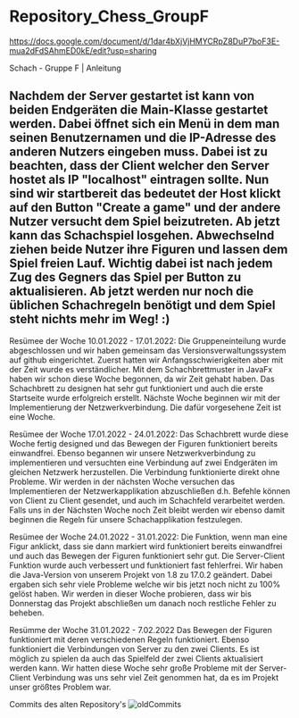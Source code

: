 # Repository_Chess_GroupF
https://docs.google.com/document/d/1dar4bXjVjHMYCRpZ8DuP7boF3E-mua2dFdSAhmED0kE/edit?usp=sharing


Schach - Gruppe F | Anleitung

Nachdem der Server gestartet ist kann von beiden Endgeräten die Main-Klasse gestartet werden. Dabei öffnet sich ein Menü in dem man seinen Benutzernamen und die IP-Adresse des anderen Nutzers eingeben muss. Dabei ist zu beachten, dass der Client welcher den Server hostet als IP "localhost" eintragen sollte. Nun sind wir startbereit das bedeutet der Host klickt auf den Button "Create a game" und der andere Nutzer versucht dem Spiel beizutreten. Ab jetzt kann das Schachspiel losgehen. Abwechselnd ziehen beide Nutzer ihre Figuren und lassen dem Spiel freien Lauf. Wichtig dabei ist nach jedem Zug des Gegners das Spiel per Button zu aktualisieren. Ab jetzt werden nur noch die üblichen Schachregeln benötigt und dem Spiel steht nichts mehr im Weg! :)
-


Resümee der Woche 10.01.2022 - 17.01.2022:
Die Gruppeneinteilung wurde abgeschlossen und wir haben gemeinsam das Versionsverwaltungssystem auf github eingerichtet. Zuerst hatten wir Anfangsschwierigkeiten aber mit der Zeit wurde es verständlicher. Mit dem Schachbrettmuster in JavaFx haben wir schon diese Woche begonnen, da wir Zeit gehabt haben. Das Schachbrett zu designen hat sehr gut funktioniert und auch die erste Startseite wurde erfolgreich erstellt. Nächste Woche beginnen wir mit der Implementierung der Netzwerkverbindung. Die dafür vorgesehene Zeit ist eine Woche.

Resümee der Woche 17.01.2022 - 24.01.2022:
Das Schachbrett wurde diese Woche fertig designed und das Bewegen der Figuren funktioniert bereits einwandfrei. Ebenso begannen wir unsere Netzwerkverbindung zu implementieren und versuchten eine Verbindung auf zwei Endgeräten im gleichen Netzwerk herzustellen. Die Verbindung funktionierte direkt ohne Probleme. Wir werden in der nächsten Woche versuchen das Implementieren der Netzwerkapplikation abzuschließen d.h. Befehle können von Client zu Client gesendet, und auch im Schachfeld verarbeitet werden. Falls uns in der Nächsten Woche noch Zeit bleibt werden wir ebenso damit beginnen die Regeln für unsere Schachapplikation festzulegen.

Resümee der Woche 24.01.2022 - 31.01.2022:
Die Funktion, wenn man eine Figur anklickt, dass sie dann markiert wird funktioniert bereits einwandfrei und auch das Bewegen der Figuren funktioniert sehr gut. Die Server-Client Funktion wurde auch verbessert und funktioniert fast fehlerfrei. Wir haben die Java-Version von unserem Projekt von 1.8 zu 17.0.2 geändert. Dabei ergaben sich sehr viele Probleme welche wir bis jetzt noch nicht zu 100% gelöst haben. Wir werden in dieser Woche probieren, dass wir bis Donnerstag das Projekt abschließen um danach noch restliche Fehler zu beheben.

Resümme der Woche 31.01.2022 - 7.02.2022
Das Bewegen der Figuren funktioniert mit deren verschiedenen Regeln funktioniert. Ebenso funktioniert die Verbindungen von Server zu den zwei Clients. Es ist möglich zu spielen da auch das Spielfeld der zwei Clients aktualisiert werden kann. Wir hatten diese Woche sehr große Probleme mit der Server-Client Verbindung was uns sehr viel Zeit genommen hat, da es im Projekt unser größtes Problem war.


Commits des alten Repository's
![oldCommits](https://user-images.githubusercontent.com/91054106/151842021-5adcd498-7629-40d7-a7de-716604f415ea.PNG)

